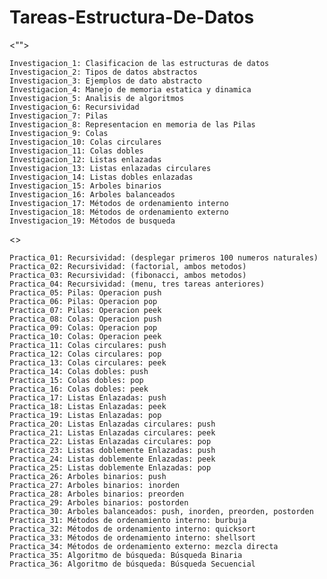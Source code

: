 # Tareas-Estructura-De-Datos

<"<Investigaciones>">

    Investigacion_1: Clasificacion de las estructuras de datos
    Investigacion_2: Tipos de datos abstractos
    Investigacion_3: Ejemplos de dato abstracto
    Investigacion_4: Manejo de memoria estatica y dinamica
    Investigacion_5: Analisis de algoritmos
    Investigacion_6: Recursividad
    Investigacion_7: Pilas
    Investigacion_8: Representacion en memoria de las Pilas
    Investigacion_9: Colas
    Investigacion_10: Colas circulares
    Investigacion_11: Colas dobles
    Investigacion_12: Listas enlazadas
    Investigacion_13: Listas enlazadas circulares
    Investigacion_14: Listas dobles enlazadas
    Investigacion_15: Arboles binarios
    Investigacion_16: Arboles balanceados
    Investigacion_17: Métodos de ordenamiento interno
    Investigacion_18: Métodos de ordenamiento externo
    Investigacion_19: Métodos de busqueda 
    
<<Practicas>>

    Practica_01: Recursividad: (desplegar primeros 100 numeros naturales)
    Practica_02: Recursividad: (factorial, ambos metodos)
    Practica_03: Recursividad: (fibonacci, ambos metodos)
    Practica_04: Recursividad: (menu, tres tareas anteriores)
    Practica_05: Pilas: Operacion push
    Practica_06: Pilas: Operacion pop
    Practica_07: Pilas: Operacion peek
    Practica_08: Colas: Operacion push
    Practica_09: Colas: Operacion pop
    Practica_10: Colas: Operacion peek
    Practica_11: Colas circulares: push
    Practica_12: Colas circulares: pop
    Practica_13: Colas circulares: peek
    Practica_14: Colas dobles: push
    Practica_15: Colas dobles: pop
    Practica_16: Colas dobles: peek
    Practica_17: Listas Enlazadas: push
    Practica_18: Listas Enlazadas: peek
    Practica_19: Listas Enlazadas: pop
    Practica_20: Listas Enlazadas circulares: push                          
    Practica_21: Listas Enlazadas circulares: peek                          
    Practica_22: Listas Enlazadas circulares: pop                           
    Practica_23: Listas doblemente Enlazadas: push
    Practica_24: Listas doblemente Enlazadas: peek
    Practica_25: Listas doblemente Enlazadas: pop
    Practica_26: Arboles binarios: push                                     
    Practica_27: Arboles binarios: inorden                                  
    Practica_28: Arboles binarios: preorden                                 
    Practica_29: Arboles binarios: postorden                                
    Practica_30: Arboles balanceados: push, inorden, preorden, postorden    
    Practica_31: Métodos de ordenamiento interno: burbuja
    Practica_32: Métodos de ordenamiento interno: quicksort                 
    Practica_33: Métodos de ordenamiento interno: shellsort                 
    Practica_34: Métodos de ordenamiento externo: mezcla directa 
    Practica_35: Algoritmo de búsqueda: Búsqueda Binaria                    
    Practica_36: Algoritmo de búsqueda: Búsqueda Secuencial                 
